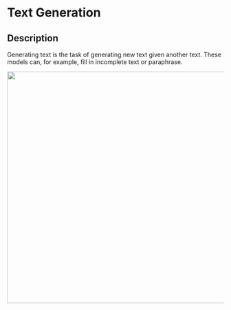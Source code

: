 # Text Generation

## Description

Generating text is the task of generating new text given another text. These models can, for example, fill in incomplete text or paraphrase.

<img src="image1.png" style="width:5.59896in" />
